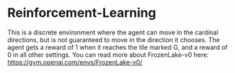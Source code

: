 # Reinforcement-Learning

This is a discrete environment where the agent can move in the cardinal directions, but is not guaranteed to move in the direction it chooses. The agent gets a reward of 1 when it reaches the tile marked G, and a reward of 0 in all other settings. You can read more about FrozenLake-v0 here: https://gym.openai.com/envs/FrozenLake-v0/
